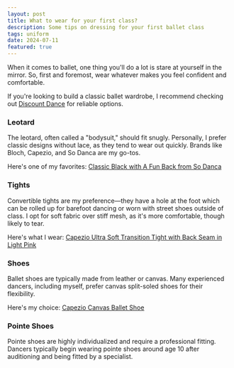 ```yaml
---
layout: post
title: What to wear for your first class?
description: Some tips on dressing for your first ballet class
tags: uniform
date: 2024-07-11
featured: true
---
```


When it comes to ballet, one thing you'll do a lot is stare at yourself in the mirror. So, first and foremost, wear whatever makes you feel confident and comfortable.

If you're looking to build a classic ballet wardrobe, I recommend checking out [Discount Dance](https://www.discountdance.com/dancewear/) for reliable options.

### Leotard
The leotard, often called a "bodysuit," should fit snugly. Personally, I prefer classic designs without lace, as they tend to wear out quickly. Brands like Bloch, Capezio, and So Danca are my go-tos.

Here's one of my favorites: [Classic Black with A Fun Back from So Danca](https://www.sodanca.com/collections/women-dancewear-leotards/products/annie-d379?variant=44510104256674)

### Tights
Convertible tights are my preference—they have a hole at the foot which can be rolled up for barefoot dancing or worn with street shoes outside of class. I opt for soft fabric over stiff mesh, as it's more comfortable, though likely to tear.

Here's what I wear: [Capezio Ultra Soft Transition Tight with Back Seam in Light Pink](https://www.capezio.com/ultra-soft-transition-tight-with-back-seam)

### Shoes
Ballet shoes are typically made from leather or canvas. Many experienced dancers, including myself, prefer canvas split-soled shoes for their flexibility.

Here's my choice: [Capezio Canvas Ballet Shoe](https://www.capezio.com/hanami-ballet-shoe)

### Pointe Shoes
Pointe shoes are highly individualized and require a professional fitting. Dancers typically begin wearing pointe shoes around age 10 after auditioning and being fitted by a specialist.